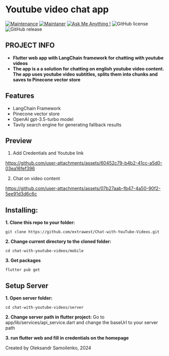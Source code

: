 # Youtube video chat app
[![Maintenance](https://img.shields.io/badge/Maintained%3F-yes-green.svg)]()
[![Maintaner](https://img.shields.io/static/v1?label=Oleksandr%20Samoilenko&message=Maintainer&color=red)](mailto:oleksandr.samoilenko@extrawest.com)
[![Ask Me Anything !](https://img.shields.io/badge/Ask%20me-anything-1abc9c.svg)]()
![GitHub license](https://img.shields.io/github/license/Naereen/StrapDown.js.svg)
![GitHub release](https://img.shields.io/badge/release-v1.0.0-blue)

## PROJECT INFO
- **Flutter web app with LangChain framework  for chatting with youtube videos**
- **The app is a a solution for chatting on english youtube video content. The app uses youtube video subtitles, splits them into chunks and saves to Pinecone vector store**

## Features
- LangChain Framework
- Pinecone vector store
- OpenAI gpt-3.5-turbo model
- Tavily search engine for generating fallback results

## Preview

1. Add Credentials and Youtube link

https://github.com/user-attachments/assets/60452c79-b4b2-41cc-a5d0-03ea16fef396


2. Chat on video content

https://github.com/user-attachments/assets/07b27aab-fb47-4a50-90f2-5ee91d3d6c6c



## Installing:
**1. Clone this repo to your folder:**

```
git clone https://github.com/extrawest/Chat-with-YouTube-Videos.git
```

**2. Change current directory to the cloned folder:**

```
cd chat-with-youtube-videos/mobile
```

**3. Get packages**

```
flutter pub get
```

## Setup Server
**1. Open server folder:**

```
cd chat-with-youtube-videos/server
```

**2. Change server path in flutter project:**
Go to app/lib/services/api_service.dart and change the baseUrl to your server path

**3. run flutter web and fill in credentials on the homepage**


Created by Oleksandr Samoilenko, 2024

